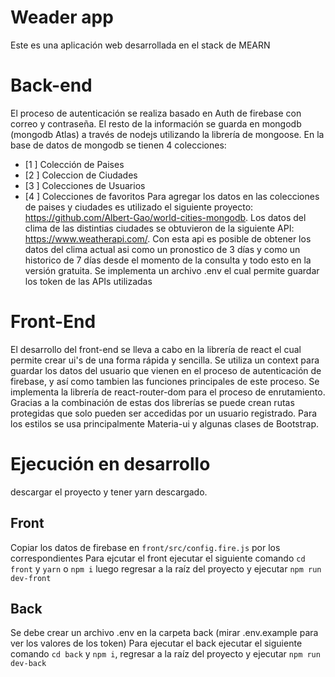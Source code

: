  # Weader app

Este es una aplicación web desarrollada en el stack de MEARN

# Back-end
El proceso de autenticación  se realiza basado en Auth de firebase con correo y contraseña. El resto de la información se guarda en mongodb (mongodb Atlas) a través de nodejs utilizando la librería de mongoose.
En la base de datos de mongodb se tienen 4 colecciones: 
 - [1 ] Colección de Paises 
 -  [2 ] Coleccion de Ciudades
 - [3 ] Colecciones de Usuarios
 - [4 ] Colecciones de favoritos
 Para agregar los datos en las colecciones de paises y ciudades es utilizado el siguiente proyecto: https://github.com/Albert-Gao/world-cities-mongodb.
 Los datos del clima de las distintias ciudades se obtuvieron de la siguiente API: https://www.weatherapi.com/. Con esta api es posible de obtener los datos del clima actual asi como un pronostico de 3 días y como un historico de 7 días desde el momento de la consulta y todo esto en la versión gratuita.
 Se implementa un archivo .env el cual permite guardar los token de las APIs utilizadas
# Front-End
El desarrollo del front-end se lleva a cabo en la librería de react el cual permite crear ui's de una forma rápida y sencilla. 
Se utiliza un context para guardar los datos del usuario que vienen en el proceso de autenticación de firebase, y así como tambien las funciones principales de este proceso.
Se implementa la librería de react-router-dom para el proceso de enrutamiento.
Gracias a la combinación de estas dos librerías se puede crean rutas protegidas que solo pueden ser accedidas por un usuario registrado.
Para los estilos se usa principalmente Materia-ui y algunas clases de Bootstrap.

# Ejecución en desarrollo 
descargar el proyecto y tener yarn descargado.
## Front
Copiar los datos de firebase en `front/src/config.fire.js` por los correspondientes
Para ejcutar el front ejecutar el siguiente comando `cd front` y `yarn` o `npm i` luego regresar a la raíz del proyecto y ejecutar `npm run dev-front`
## Back
Se debe crear un archivo .env en la carpeta back (mirar .env.example para ver los valores de los token)
Para ejecutar el back ejecutar el siguiente comando `cd back` y `npm i`, regresar a la raíz del proyecto y ejecutar `npm run dev-back`